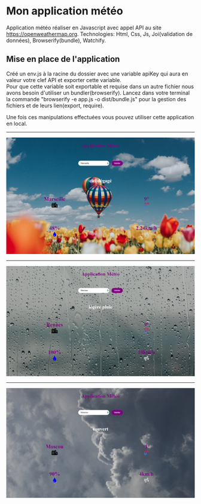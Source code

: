 # Mon application météo
Application météo réaliser en Javascript avec appel API au site https://openweathermap.org.
Technologies: Html, Css, Js, Joi(validation de données), Browserify(bundle), Watchify.  

## Mise en place de l'application
Créé un env.js à la racine du dossier avec une variable apiKey qui aura en valeur  votre clef API et exporter cette variable.  
Pour que cette variable soit exportable et requise dans un autre fichier nous avons besoin d'utiliser un bundler(browserify). Lancez dans votre terminal la commande "browserify -e app.js -o dist/bundle.js" pour la gestion des fichiers et de leurs lien(export, require).

Une fois ces manipulations effectuées vous pouvez utiliser cette application en local.  
____
![image](./images/HomeClearSky.png)
____

![image](./images/DropWeather.png)
____

![image](./images/moscou.png)
